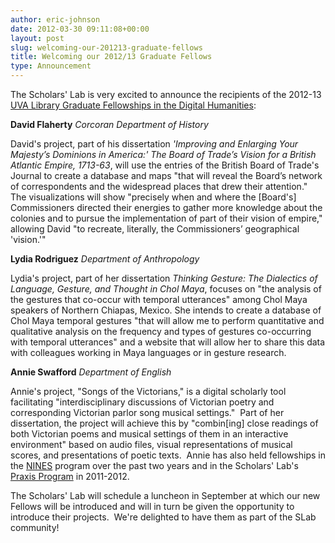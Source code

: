 ```yaml
---
author: eric-johnson
date: 2012-03-30 09:11:08+00:00
layout: post
slug: welcoming-our-201213-graduate-fellows
title: Welcoming our 2012/13 Graduate Fellows
type: Announcement
---
```


The Scholars' Lab is very excited to announce the recipients of the 2012-13 [UVA Library Graduate Fellowships in the Digital Humanities](http://www2.scholarslab.org/about/fellowship-apply.html):

**David Flaherty**
_Corcoran Department of History_

David's project, part of his dissertation _'Improving and Enlarging Your Majesty’s Dominions in America:' The Board of Trade’s Vision for a British Atlantic Empire, 1713-63_, will use the entries of the British Board of Trade's Journal to create a database and maps "that will reveal the Board’s network of correspondents and the widespread places that drew their attention."  The visualizations will show "precisely when and where the [Board's] Commissioners directed their energies to gather more knowledge about the colonies and to pursue the implementation of part of their vision of empire," allowing David "to recreate, literally, the Commissioners’ geographical 'vision.'"

**Lydia Rodriguez**
_Department of Anthropology_

Lydia's project, part of her dissertation _Thinking Gesture: The Dialectics of Language, Gesture, and Thought in Chol Maya_, focuses on "the analysis of the gestures that co-occur with temporal utterances" among Chol Maya speakers of Northern Chiapas, Mexico. She intends to create a database of Chol Maya temporal gestures "that will allow me to perform quantitative and qualitative analysis on the frequency and types of gestures co-occurring with temporal utterances" and a website that will allow her to share this data with colleagues working in Maya languages or in gesture research.

**Annie Swafford**
_Department of English_

Annie's project, "Songs of the Victorians," is a digital scholarly tool facilitating "interdisciplinary discussions of Victorian poetry and corresponding Victorian parlor song musical settings."  Part of her dissertation, the project will achieve this by "combin[ing] close readings of both Victorian poems and musical settings of them in an interactive environment" based on audio files, visual representations of musical scores, and presentations of poetic texts.  Annie has also held fellowships in the [NINES](http://www.nines.org/) program over the past two years and in the Scholars' Lab's [Praxis Program](http://praxis.scholarslab.org/) in 2011-2012.

The Scholars' Lab will schedule a luncheon in September at which our new Fellows will be introduced and will in turn be given the opportunity to introduce their projects.  We're delighted to have them as part of the SLab community!
